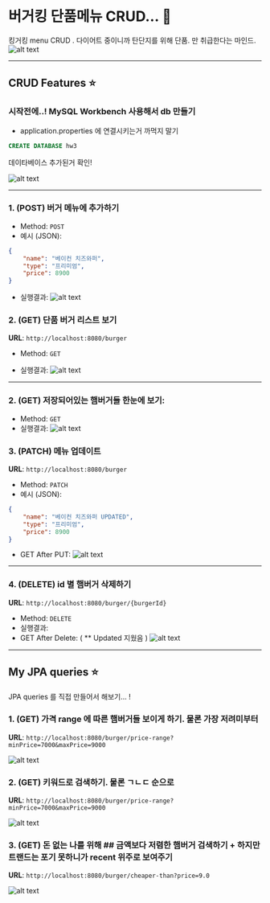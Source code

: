# 버거킹 단품메뉴 CRUD... 🧐

킹거킹 menu CRUD . 다이어트 중이니까 탄단지를 위해 단품. 만 취급한다는 마인드.
![alt text](image.png)

---

## CRUD Features ⭐

### **시작전에..!** MySQL Workbench 사용해서 db 만들기
- application.properties 에 연결시키는거 까먹지 말기

```sql
CREATE DATABASE hw3
```
데이타베이스 추가된거 확인! 

![alt text](image-1.png)

---

### 1. (POST) 버거 메뉴에 추가하기

- Method: `POST`
- 예시 (JSON):

```json
{
    "name": "베이컨 치즈와퍼",
    "type": "프리미엄",
    "price": 8900
}
```
- 실행결과:
  ![alt text](image-2.png)

### 2. (GET) 단품 버거 리스트 보기

**URL**: `http://localhost:8080/burger`

- Method: `GET`

- 실행결과:
  ![alt text](image-3.png)

---

### 2. (GET) 저장되어있는 햄버거들 한눈에 보기:

- Method: `GET`
- 실행결과:
  ![alt text](image-9.png)

### 3. (PATCH) 메뉴 업데이트

**URL**: `http://localhost:8080/burger`

- Method: `PATCH`
- 예시 (JSON):

```json
{
    "name": "베이컨 치즈와퍼 UPDATED",
    "type": "프리미엄",
    "price": 8900
}
```

- GET After PUT:
  ![alt text](image-4.png)

---

### 4. (DELETE) id 별 햄버거 삭제하기

**URL**: `http://localhost:8080/burger/{burgerId}`

- Method: `DELETE`
- 실행결과:
- GET After Delete: ( ** Updated 지웠음 )
  ![alt text](image-5.png)

---

## My JPA queries ⭐

JPA queries 를 직접 만들어서 해보기... !

### 1. (GET) 가격 range 에 따른 햄버거들 보이게 하기. 물론 가장 저려미부터

**URL**: `http://localhost:8080/burger/price-range?minPrice=7000&maxPrice=9000`

![alt text](image-6.png)


### 2. (GET) 키워드로 검색하기. 물론 ㄱㄴㄷ 순으로 

**URL**: `http://localhost:8080/burger/price-range?minPrice=7000&maxPrice=9000`

![alt text](image-7.png)

### 3. (GET) 돈 없는 나를 위해 ## 금액보다 저렴한 햄버거 검색하기 + 하지만 트랜드는 포기 못하니가 recent 위주로 보여주기

**URL**: `http://localhost:8080/burger/cheaper-than?price=9.0`

![alt text](image-8.png)
